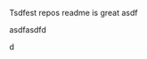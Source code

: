 Tsdfest repos readme is great asdf







asdfasdfd




d
















































































































































































